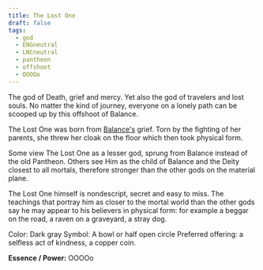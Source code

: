 ```yaml
---
title: The Lost One
draft: false
tags:
  - god
  - ENGneutral
  - LNCneutral
  - pantheon
  - offshoot
  - OOOOo
---
```


The god of Death, grief and mercy. Yet also the god of travelers and lost souls. No matter the kind of journey, everyone on a lonely path can be scooped up by this offshoot of Balance. 

The Lost One was born from [Balance's](../_Pantheon/G_Balance) grief. Torn by the fighting of her parents, she threw her cloak on the floor which then took physical form.

Some view The Lost One as a lesser god, sprung from Balance instead of the old Pantheon. 
Others see Him as the child of Balance and the Deity closest to all mortals, therefore stronger than the other gods on the material plane.

The Lost One himself is nondescript, secret and easy to miss. The teachings that portray him as closer to the mortal world than the other gods say he may appear to his believers in physical form: for example a beggar on the road, a raven on a graveyard, a stray dog.

Color: Dark gray
Symbol: A bowl or half open circle
Preferred offering: a selfless act of kindness, a copper coin.

**Essence / Power:** OOOOo
